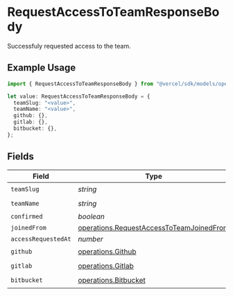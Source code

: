 # RequestAccessToTeamResponseBody

Successfuly requested access to the team.

## Example Usage

```typescript
import { RequestAccessToTeamResponseBody } from "@vercel/sdk/models/operations/requestaccesstoteam.js";

let value: RequestAccessToTeamResponseBody = {
  teamSlug: "<value>",
  teamName: "<value>",
  github: {},
  gitlab: {},
  bitbucket: {},
};
```

## Fields

| Field                                                                                                | Type                                                                                                 | Required                                                                                             | Description                                                                                          |
| ---------------------------------------------------------------------------------------------------- | ---------------------------------------------------------------------------------------------------- | ---------------------------------------------------------------------------------------------------- | ---------------------------------------------------------------------------------------------------- |
| `teamSlug`                                                                                           | *string*                                                                                             | :heavy_check_mark:                                                                                   | N/A                                                                                                  |
| `teamName`                                                                                           | *string*                                                                                             | :heavy_check_mark:                                                                                   | N/A                                                                                                  |
| `confirmed`                                                                                          | *boolean*                                                                                            | :heavy_minus_sign:                                                                                   | N/A                                                                                                  |
| `joinedFrom`                                                                                         | [operations.RequestAccessToTeamJoinedFrom](../../models/operations/requestaccesstoteamjoinedfrom.md) | :heavy_minus_sign:                                                                                   | N/A                                                                                                  |
| `accessRequestedAt`                                                                                  | *number*                                                                                             | :heavy_minus_sign:                                                                                   | N/A                                                                                                  |
| `github`                                                                                             | [operations.Github](../../models/operations/github.md)                                               | :heavy_check_mark:                                                                                   | N/A                                                                                                  |
| `gitlab`                                                                                             | [operations.Gitlab](../../models/operations/gitlab.md)                                               | :heavy_check_mark:                                                                                   | N/A                                                                                                  |
| `bitbucket`                                                                                          | [operations.Bitbucket](../../models/operations/bitbucket.md)                                         | :heavy_check_mark:                                                                                   | N/A                                                                                                  |